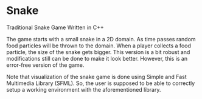 # Snake
Traditional Snake Game Written in C++

The game starts with a small snake in a 2D domain. As time passes random food particles will be thrown to the domain. When a player collects a food particle, the size of the snake gets bigger. This version is a bit robust and modifications still can be done to make it look better. However, this is an error-free version of the game.

Note that visualization of the snake game is done using Simple and Fast Multimedia Library (SFML). So, the user is supposed to be able to correctly setup a working environment with the aforementioned library. 
